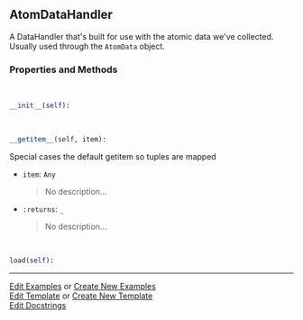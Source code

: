 ## <a id="McUtils.Data.AtomData.AtomDataHandler">AtomDataHandler</a>
A DataHandler that's built for use with the atomic data we've collected.
Usually used through the `AtomData` object.

### Properties and Methods
<a id="McUtils.Data.AtomData.AtomDataHandler.__init__" class="docs-object-method">&nbsp;</a>
```python
__init__(self): 
```

<a id="McUtils.Data.AtomData.AtomDataHandler.__getitem__" class="docs-object-method">&nbsp;</a>
```python
__getitem__(self, item): 
```
Special cases the default getitem so tuples are mapped
- `item`: `Any`
    >No description...
- `:returns`: `_`
    >No description...

<a id="McUtils.Data.AtomData.AtomDataHandler.load" class="docs-object-method">&nbsp;</a>
```python
load(self): 
```





___

[Edit Examples](https://github.com/McCoyGroup/McUtils/edit/edit/ci/examples/ci/docs/McUtils/Data/AtomData/AtomDataHandler.md) or 
[Create New Examples](https://github.com/McCoyGroup/McUtils/new/edit/?filename=ci/examples/ci/docs/McUtils/Data/AtomData/AtomDataHandler.md) <br/>
[Edit Template](https://github.com/McCoyGroup/McUtils/edit/edit/ci/docs/ci/docs/McUtils/Data/AtomData/AtomDataHandler.md) or 
[Create New Template](https://github.com/McCoyGroup/McUtils/new/edit/?filename=ci/docs/templates/ci/docs/McUtils/Data/AtomData/AtomDataHandler.md) <br/>
[Edit Docstrings](https://github.com/McCoyGroup/McUtils/edit/edit/McUtils/Data/AtomData.py?message=Update%20Docs)